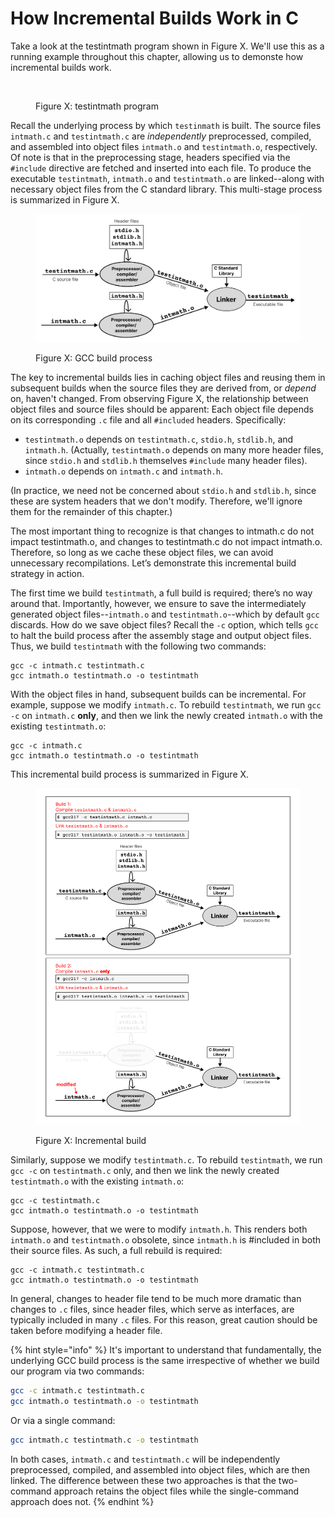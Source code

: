 # How Incremental Builds Work in C

Take a look at the testintmath program shown in Figure X. We'll use this as a running example throughout this chapter, allowing us to demonste how incremental builds work.

<figure><img src="../.gitbook/assets/Screenshot 2024-07-22 at 6.19.25 PM.png" alt=""><figcaption><p>Figure X: testintmath program</p></figcaption></figure>

Recall the underlying process by which `testinmath` is built. The source files `intmath.c` and `testintmath.c` are _independently_ preprocessed, compiled, and assembled into object files `intmath.o` and `testintmath.o`, respectively. Of note is that in the preprocessing stage, headers specified via the `#include` directive are fetched and inserted into each file. To produce the executable `testintmath`, `intmath.o` and `testintmath.o` are linked--along with necessary object files from the C standard library. This multi-stage process is summarized in Figure X.

<figure><img src="../.gitbook/assets/Frame 31 (2).png" alt=""><figcaption><p>Figure X: GCC build process</p></figcaption></figure>

The key to incremental builds lies in caching object files and reusing them in subsequent builds when the source files they are derived from, or _depend_ on, haven't changed. From observing Figure X, the relationship between object files and source files should be apparent:  Each object file depends on its corresponding `.c` file and all `#included` headers. Specifically:

* `testintmath.o` depends on `testintmath.c`, `stdio.h`, `stdlib.h`, and `intmath.h`. (Actually, `testintmath.o` depends on many more header files, since `stdio.h` and `stdlib.h` themselves `#include` many header files).&#x20;
* `intmath.o` depends on `intmath.c` and `intmath.h`.

 (In practice, we need not be concerned about `stdio.h` and `stdlib.h`, since these are system headers that we don't modify. Therefore, we'll ignore them for the remainder of this chapter.)

The most important thing to recognize is that changes to intmath.c do not impact testintmath.o, and changes to testintmath.c do not impact intmath.o. Therefore, so long as we cache these object files, we can avoid unnecessary recompilations. Let’s demonstrate this incremental build strategy in action. 

The first time we build `testintmath`, a full build is required; there’s no way around that. Importantly, however, we ensure to save the intermediately generated object files--`intmath.o` and `testintmath.o`--which by default `gcc` discards. How do we save object files? Recall the `-c` option, which tells `gcc` to halt the build process after the assembly stage and output object files. Thus, we build `testintmath` with the following two commands:

```
gcc -c intmath.c testintmath.c
gcc intmath.o testintmath.o -o testintmath
```

With the object files in hand, subsequent builds can be incremental. For example, suppose we modify `intmath.c`. To rebuild `testintmath`, we run `gcc -c` on `intmath.c` **only**, and then we link the newly created `intmath.o` with the existing `testintmath.o`:

```
gcc -c intmath.c
gcc intmath.o testintmath.o -o testintmath
```

This incremental build process is summarized in Figure X.

<figure><img src="../.gitbook/assets/Frame 31 (4).png" alt=""><figcaption><p>Figure X: Incremental build</p></figcaption></figure>

Similarly, suppose we modify `testintmath.c`. To rebuild `testintmath`, we run `gcc -c` on `testintmath.c` only, and then we link the newly created `testintmath.o` with the existing `intmath.o`:

```
gcc -c testintmath.c
gcc intmath.o testintmath.o -o testintmath
```

Suppose, however, that we were to modify `intmath.h`. This renders both `intmath.o` and `testintmath.o` obsolete, since `intmath.h` is #included in both their source files. As such, a full rebuild is required:

```
gcc -c intmath.c testintmath.c
gcc intmath.o testintmath.o -o testintmath
```

In general, changes to header file tend to be much more dramatic than changes to `.c` files, since header files, which serve as interfaces, are typically included in many `.c` files. For this reason, great caution should be taken before modifying a header file.

{% hint style="info" %}
It's important to understand that fundamentally, the underlying GCC build process is the same irrespective of whether we build our program via two commands:

```bash
gcc -c intmath.c testintmath.c
gcc intmath.o testintmath.o -o testintmath
```

Or via a single command:

```bash
gcc intmath.c testintmath.c -o testintmath
```

In both cases, `intmath.c` and `testintmath.c` will be independently preprocessed, compiled, and assembled into object files, which are then linked. The difference between these two approaches is that the two-command approach retains the object files while the single-command approach does not.
{% endhint %}
